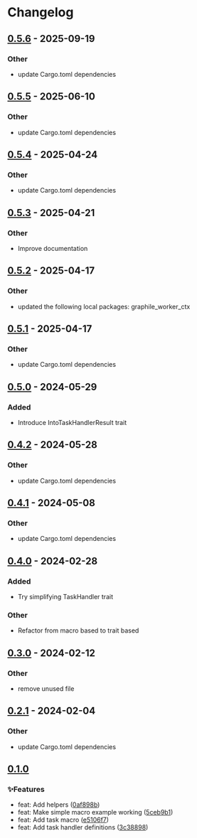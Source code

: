 # Changelog

## [0.5.6](https://github.com/leo91000/graphile_worker_rs/compare/graphile_worker_task_handler-v0.5.5...graphile_worker_task_handler-v0.5.6) - 2025-09-19

### Other

- update Cargo.toml dependencies

## [0.5.5](https://github.com/leo91000/graphile_worker_rs/compare/graphile_worker_task_handler-v0.5.4...graphile_worker_task_handler-v0.5.5) - 2025-06-10

### Other

- update Cargo.toml dependencies

## [0.5.4](https://github.com/leo91000/graphile_worker_rs/compare/graphile_worker_task_handler-v0.5.3...graphile_worker_task_handler-v0.5.4) - 2025-04-24

### Other

- update Cargo.toml dependencies

## [0.5.3](https://github.com/leo91000/graphile_worker_rs/compare/graphile_worker_task_handler-v0.5.2...graphile_worker_task_handler-v0.5.3) - 2025-04-21

### Other

- Improve documentation

## [0.5.2](https://github.com/leo91000/graphile_worker_rs/compare/graphile_worker_task_handler-v0.5.1...graphile_worker_task_handler-v0.5.2) - 2025-04-17

### Other

- updated the following local packages: graphile_worker_ctx

## [0.5.1](https://github.com/leo91000/graphile_worker_rs/compare/graphile_worker_task_handler-v0.5.0...graphile_worker_task_handler-v0.5.1) - 2025-04-17

### Other

- update Cargo.toml dependencies

## [0.5.0](https://github.com/leo91000/graphile_worker_rs/compare/graphile_worker_task_handler-v0.4.2...graphile_worker_task_handler-v0.5.0) - 2024-05-29

### Added
- Introduce IntoTaskHandlerResult trait

## [0.4.2](https://github.com/leo91000/graphile_worker_rs/compare/graphile_worker_task_handler-v0.4.1...graphile_worker_task_handler-v0.4.2) - 2024-05-28

### Other
- update Cargo.toml dependencies

## [0.4.1](https://github.com/leo91000/graphile_worker_rs/compare/graphile_worker_task_handler-v0.4.0...graphile_worker_task_handler-v0.4.1) - 2024-05-08

### Other
- update Cargo.toml dependencies

## [0.4.0](https://github.com/leo91000/graphile_worker_rs/compare/graphile_worker_task_handler-v0.3.0...graphile_worker_task_handler-v0.4.0) - 2024-02-28

### Added
- Try simplifying TaskHandler trait

### Other
- Refactor from macro based to trait based

## [0.3.0](https://github.com/leo91000/graphile_worker_rs/compare/graphile_worker_task_handler-v0.2.1...graphile_worker_task_handler-v0.3.0) - 2024-02-12

### Other
- remove unused file

## [0.2.1](https://github.com/leo91000/graphile_worker_rs/compare/graphile_worker_task_handler-v0.2.0...graphile_worker_task_handler-v0.2.1) - 2024-02-04

### Other
- update Cargo.toml dependencies

## [0.1.0](https://github.com/leo91000/archimedes/releases/tag/archimedes_task_handler@0.1.0)


### ✨Features

* feat: Add helpers ([0af898b](https://github.com/leo91000/archimedes/commit/0af898b))
* feat: Make simple macro example working ([5ceb9b1](https://github.com/leo91000/archimedes/commit/5ceb9b1))
* feat: Add task macro ([e5106f7](https://github.com/leo91000/archimedes/commit/e5106f7))
* feat: Add task handler definitions ([3c38898](https://github.com/leo91000/archimedes/commit/3c38898))



